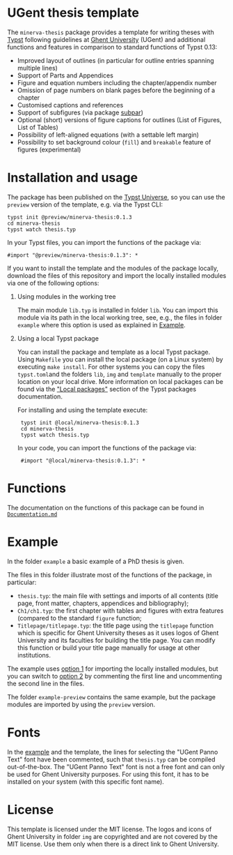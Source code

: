 

# UGent thesis template

The `minerva-thesis` package provides a template for writing theses with [Typst](https://typst.app/) following guidelines at [Ghent University](https://www.ugent.be/en) (UGent) and additional functions and features in comparison to standard functions of Typst 0.13:

- Improved layout of outlines (in particular for outline entries spanning multiple lines)
- Support of Parts and Appendices
- Figure and equation numbers including the chapter/appendix number
- Omission of page numbers on blank pages before the beginning of a chapter
- Customised captions and references
- Support of subfigures (via package [subpar](https://typst.app/universe/package/subpar))
- Optional (short) versions of figure captions for outlines (List of Figures, List of Tables)
- Possibility of left-aligned equations (with a settable left margin)
- Possibility to set background colour (`fill`) and `breakable` feature of figures (experimental)

# Installation and usage

The package has been published on the [Typst Universe](https://typst.app/universe/package/minerva-thesis/0.1.3), so you can use the `preview` version of the template, e.g. via the Typst CLI:

    typst init @preview/minerva-thesis:0.1.3  
    cd minerva-thesis
    typst watch thesis.typ

In your Typst files, you can import the functions of the package via:

    #import "@preview/minerva-thesis:0.1.3": *
        
If you want to install the template and the modules of the package locally, download the files of this repository and import the locally installed modules via one of the following options:

1. <a name="workingtree"></a> Using modules in the working tree 

    The main module `lib.typ` is installed in folder `lib`. You can import this module via its path in the local working tree, see, e.g., the files in folder `example` where this option is used as explained in [Example](#example).

2. <a name="localpackage"></a> Using a local Typst package 

    You can install the package and template as a local Typst package. Using  `Makefile` you can install the local package (on a Linux system) by executing `make install`. For other systems you can copy the files `typst.toml`and the folders `lib`, `img` and `template` manually to the proper location on your local drive. More information on local packages can be found via the ["Local packages"](https://github.com/typst/packages/?tab=readme-ov-file#local-packages) section of the Typst packages documentation.

    For installing and using the template execute:
    
        typst init @local/minerva-thesis:0.1.3  
        cd minerva-thesis
        typst watch thesis.typ
        
    In your code, you can import the functions of the package via:

        #import "@local/minerva-thesis:0.1.3": *
 

# Functions

The documentation on the functions of this package can be found in [`Documentation.md`](Documentation.md) 
 
# Example

In the folder `example` a basic example of a PhD thesis is given. 

The files in this folder illustrate most of the functions of the package, in particular:

- `thesis.typ`: the main file with settings and imports of all contents (title page, front matter, chapters, appendices and bibliography);
- `Ch1/ch1.typ`: the first chapter with tables and figures with extra features (compared to the standard `figure` function;
- `Titlepage/titlepage.typ`: the title page using the `titlepage` function which is specific for Ghent University theses as it uses logos of Ghent University and its faculties for building the title page. You can modify this function or build your title page manually for usage at other institutions.


The example uses [option 1](#workingtree) for importing the locally installed modules, but you can switch to [option 2](#localpackage) by commenting the first line and uncommenting the second line in the files.

The folder `example-preview` contains the same example, but the package modules are imported by using the `preview` version.

# Fonts

In the  [example](#example) and the template, the lines for selecting the "UGent Panno Text" font have been commented, such that `thesis.typ` can be compiled out-of-the-box. The "UGent Panno Text" font is not a free font and can only be used for Ghent University purposes. For using this font, it has to be installed on your system (with this specific font name).


# License
This template is licensed under the MIT license.
The logos and icons of Ghent University in folder `img` are copyrighted and are not covered by the MIT license. Use them only when there is a direct link to Ghent University. 
